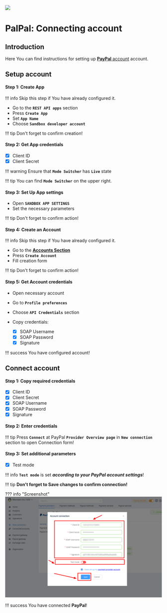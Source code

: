 <img src="https://static.openfintech.io/payment_providers/paypal/logo.svg?w=400" width="400px">

# PalPal: Connecting account

## Introduction

Here You can find  instructions for setting up <a href="https://developer.paypal.com/" target="_blank" rel="noopener"> **PayPal** account</a>  account.

## Setup account

#### Step 1: Create App

!!! info
     Skip this step if You have already configured it.

- Go to the **```REST API apps```** section
- Press **```Create App```**
- Set **```App Name```** 
- Choose **```Sandbox developer account```**

!!! tip
    Don't forget to confirm creation!


#### Step 2: Get App credentials

- [x] Client ID
- [x] Client Secret

!!! warning
    Ensure that **```Mode Switcher```** has **```Live```** state 

!!! tip
    You can find **```Mode Switcher```** on the upper right.

#### Step 3: Set Up App settings
- Open  **```SANDBOX APP SETTINGS```**
- Set the necessary parameters

!!! tip
    Don't forget to confirm action!

#### Step 4: Create an Account

!!! info
    Skip this step if You have already configured it.


 - Go to the <a href="https://developer.paypal.com/developer/accounts/" target="_blank" rel="noopener">  **Accounts Section**</a> 
 - Press **```Create Account```**
 - Fill creation form

!!! tip
    Don't forget to confirm action!


#### Step 5: Get Account credentials

- Open necessary account
- Go to **```Profile preferences```**
- Choose **```API Credentials```** section 
- Copy credentials:
    
    - [x] SOAP Username
    - [x] SOAP Password
    - [x] Signature

!!! success
    You have configured account!

## Connect account

#### Step 1: Copy required credentials

- [x] Client ID
- [x] Client Secret
- [x] SOAP Username
- [x] SOAP Password
- [x] Signature

#### Step 2: Enter credentials

!!! tip
    Press **```Connect```** at PayPal **```Provider Overview page```** in **```New connection```** section to open Connection form!

#### Step 3: Set additional parameters

- [x] Test mode

!!! info
    **```Test mode```** is set **_according to your PayPal account settings_**!

!!! tip
    **Don't forget to Save changes to confirm connection!**

??? info "Screenshot"
    [![Step 3](images/paypal-step_connect.png)](images/paypal-step_connect.png)


!!! success
    You have connected **PayPal**!